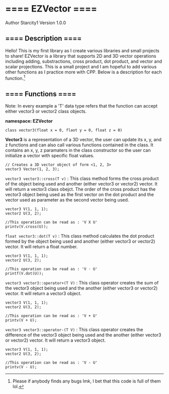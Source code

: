 # ==== EZVector ====
Author Starcity1
Version 1.0.0

## ==== Description ====
Hello! This is my first library as I create various libraries and small projects to share!
EZVector is a library that supports 2D and 3D vector operations including adding, substractions, cross product, dot product,
and vector and scalar projections. This is a small project and I am hopeful to add various other functions as I practice more with CPP. Below is a description for each function.[^1]

[^1]: Please if anybody finds any bugs lmk, I bet that this code is full of them lol.

## ==== Functions ====

Note: In every example a 'T' data type refers that the function can accept either vector3 or vector2 class objects.

**namespace: EZVector**

`class vector3(float x = 0, flaot y = 0, float z = 0)`

**Vector3** is a representation of a 3D vector, the user can update its x, y, and z functions and can also call various functions contained in the class. It contains an x, y, z paramaters in the class constructor so the user can initialize a vector with specific float values.
```
// Creates a 3D vector object of form <1, 2, 3>
vector3 Vector(1, 2, 3);
```
`vector3 vector3::cross(T v)`
: This class method forms the cross product of the object being used and another (either vector3 or vector2) vector. It will return a vector3 class obejct.
The order of the cross product has the vector3 object being used as the first vector on the dot product and the vector used as parameter as the second vector being used.
```
vector3 V(1, 1, 1);
vector2 U(3, 2);

//This operation can be read as : 'V X U'
printv(V.cross(U));
```

`float vector3::dot(T v)`
: This class method calculates the dot product formed by the object being used and another (either vector3 or vector2) vector. It will return a float number.
```
vector3 V(1, 1, 1);
vector2 U(3, 2);

//This operation can be read as : 'V ⋅ U'
printf(V.dot(U));
```

`vector3 vector3::operator+(T V)`
: This class operator creates the sum of the vector3 object being used and the another (either vector3 or vector2) vector. It will return a vector3 object.
```
vector3 V(1, 1, 1);
vector2 U(3, 2);

//This operation can be read as : 'V + U'
printv(V + U);
```

`vector3 vector3::operator-(T V)`
: This class operator creates the difference of the vector3 object being used and the another (either vector3 or vector2) vector. It will return a vector3 object.
```
vector3 V(1, 1, 1);
vector2 U(3, 2);

//This operation can be read as : 'V - U'
printv(V - U);
```
